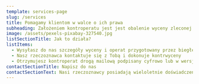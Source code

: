 ```yaml
---
template: services-page
slug: /services
title: Pomagamy klientom w walce o ich prawa
subheading: Założeniem kontroperatu jest jest obalenie wyceny zleconej przed sąd rzeczoznawcy majątkowemu. Sędzia może dokonać jedynie oceny formalnej sporządzonej wyceny ale nie posiada kompetencji do dokonania wyceny mertorycznej. Oznacza to, że może zweryfikować tylko to czy operat spełnia wymogi prawne (np. ilość egzemplarzy operatu, wymagane załączniki) ale nie jest w stanie ocenić treści operatu i zweryfikować poprawność wyceny. Poprawnie wykonanego operaty nie da się obalić, jednak jeśli uważasz, że twoja nieruchomość została wyceniona nieuczciwie i podejrzewasz, że operat może zawierać błędy to możesz skorzystać z naszych usług. Sprawdzimy operat wykonany przez biegłego sądowego pod względem merytorycznym doszukując się wad takich jak np. zły dobór nieruchomości podobnych do celu porównania i ustalenia ceny, brak uwzględnia upływu czasu (inflacja, kryzys) lub użycie metody wyceny niedopowiedniej do danego przypadku. Następnie sporządzimy kontroperat (wycenę alternatwyną), w której skorygujemy znalezione błędy.
image: /assets/pexels-pixabay-327540.jpg
listSectionTitle: Jak to działa?
listItems:
  - Wysyłasz do nas szczegóły wyceny i operat przygotowany przez biegłego sądowego
  - Nasz rzeczoznawca kontaktuje się z Tobą i dokonuje kontrwyceny
  - Otrzymujesz kontroperat drogą mailową podpisany cyfrowo lub w wersji papierowej jeśli jest to wymagane
contactSectionTitle: Napisz do nas
contactSectionText: Nasi rzeczoznawcy posiadają wieloletnie doświadczenie w zakresie wyceny nieruchomości. Działamy na terenie całej Polski. Koszt usługi jest zawsze ustalany indywidualnie. Wyślij nam szczegóły zlecenia, a my skontaktujemy się z Tobą.
---
```

